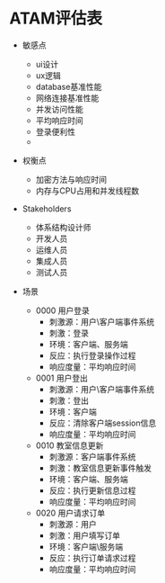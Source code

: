 # ATAM评估表

*   敏感点

    *   ui设计
    *   ux逻辑
    *   database基准性能
    *   网络连接基准性能
    *   并发访问性能
    *   平均响应时间
    *   登录便利性
    *   

*   权衡点

    *   加密方法与响应时间
    *   内存与CPU占用和并发线程数

*   Stakeholders

    *   体系结构设计师
    *   开发人员
    *   运维人员
    *   集成人员
    *   测试人员

*   场景

    *   0000 用户登录
        *   刺激源：用户\客户端事件系统
        *   刺激：登录
        *   环境：客户端、服务端
        *   反应：执行登录操作过程
        *   响应度量：平均响应时间
    *   0001 用户登出
        *   刺激源：用户\客户端事件系统
        *   刺激：登出
        *   环境：客户端
        *   反应：清除客户端session信息
        *   响应度量：平均响应时间
    *   0010 教室信息更新
        *   刺激源：客户端事件系统
        *   刺激：教室信息更新事件触发
        *   环境：客户端、服务端
        *   反应：执行更新信息过程
        *   响应度量：平均响应时间
    *   0020 用户请求订单
        *   刺激源：用户
        *   刺激：用户填写订单
        *   环境：客户端\服务端
        *   反应：执行订单请求过程
        *   响应度量：平均响应时间

        

